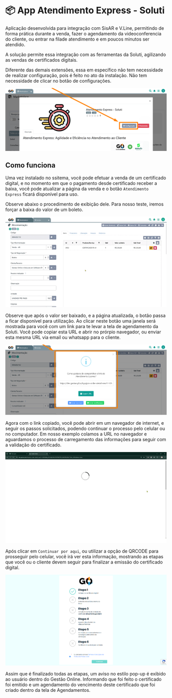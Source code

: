 # 📦 App Atendimento Express - Soluti

Aplicação desenvolvida para integração com SisAR e V.Line, permitindo de forma prática durante a venda, fazer o agendamento da videoconferencia do cliente, ou entrar na filade atendimento e em poucos minutos ser atendido.

A solução permite essa integração com as ferramentas da Soluti, agilizando as vendas de certificados digitais.

Diferente das demais extensões, essa em específico não tem necessidade de realizar configuração, pois é feito no ato da instalação. Não tem necessidade de clicar no botão de configurações.

![](https://github.com/Gestao-Online/public-docs/blob/a3f10d02e4fb6a66948e4223418c985636b1a55c/erp-v2/assets/marketplace/atendimento_express_soluti/extensao_atendimento_express_02.png?raw=true)

## Como funciona

Uma vez instalado no ssitema, você pode efetuar a venda de um certificado digital, e no momento em que o pagamento desde certificado receber a baixa, você pode atualizar a página da venda e o botão `Atendimento Express` ficará disponível para uso.

Observe abaixo o procedimento de exibição dele. Para nosso teste, iremos forçar a baixa do valor de um boleto.

![](https://github.com/Gestao-Online/public-docs/blob/a3f10d02e4fb6a66948e4223418c985636b1a55c/erp-v2/assets/marketplace/atendimento_express_soluti/extensao_atendimento_express_03.gif?raw=true)


Observe que após o valor ser baixado, e a página atualizada, o botão passa a ficar disponível para utilização. Ao clicar neste botão uma janela será mostrada para você com um link para te levar a tela de agendamento da Soluti. Você pode copiar esta URL e abrir no prórpio navegador, ou enviar esta mesma URL via email ou whatsapp para o cliente.

![](https://github.com/Gestao-Online/public-docs/blob/a3f10d02e4fb6a66948e4223418c985636b1a55c/erp-v2/assets/marketplace/atendimento_express_soluti/extensao_atendimento_express_04.png?raw=true)

Agora com o link copiado, você pode abrir em um navegador de internet, e seguir os passos solicitados, podendo continuar o processo pelo celular ou no computador. Em nosso exemplo colamos a URL no navegador e aguardamos o processo de carregamento das informações para seguir com a validação do certificado.

![](https://github.com/Gestao-Online/public-docs/blob/a3f10d02e4fb6a66948e4223418c985636b1a55c/erp-v2/assets/marketplace/atendimento_express_soluti/extensao_atendimento_express_05.gif?raw=true)

Após clicar em `Continuar por aqui`, ou utilizar a opção de QRCODE para prosseguir pelo celular, você irá ver esta informação, mostrando as etapas que você ou o cliente devem seguir para finalizar a emissão do certificado digital.

![](https://github.com/Gestao-Online/public-docs/blob/a3f10d02e4fb6a66948e4223418c985636b1a55c/erp-v2/assets/marketplace/atendimento_express_soluti/extensao_atendimento_express_06.png?raw=true)

Assim que é finalizado todas as etapas, um aviso no estilo pop-up é exibido ao usuário dentro do Gestão Online. Informando que foi feito o certificado foi emitido e um agendamento do vencimento deste certificado que foi criado dentro da tela de Agendamentos.